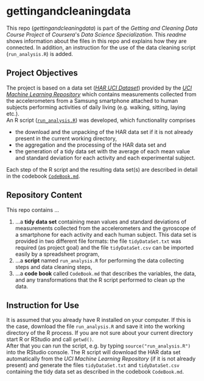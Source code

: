 # gettingandcleaningdata

This repo (*gettingandcleaningdata*) is part of the *Getting and Cleaning Data Course Project* of *Coursera*'s *Data Science Specialization*. This *readme* shows information about the files in this repo and explains how they are connected. In addition, an instruction for the use of the data cleaning script (`run_analysis.R`) is added.

## Project Objectives

The project is based on a data set ([*HAR UCI Dataset*](https://d396qusza40orc.cloudfront.net/getdata%2Fprojectfiles%2FUCI%20HAR%20Dataset.zip)) provided by the [*UCI Machine Learning Repository*](http://archive.ics.uci.edu/ml/datasets/Human+Activity+Recognition+Using+Smartphones) which contains measurements collected from the accelerometers from a Samsung smartphone attached to human subjects performing activities of daily living (e.g. walking, sitting, laying etc.).<br />
An R script ([`run_analysis.R`](https://github.com/elequant/gettingandcleaningdata/blob/master/run_analysis.R)) was developed, which functionality comprises 

* the download and the unpacking of the HAR data set if it is not already present in the current working directory, 
* the aggregation and the processing of the HAR data set and 
* the generation of a tidy data set with the average of each mean value and standard deviation for each activity and each experimental subject. 

Each step of the R script and the resulting data set(s) are described in detail in the codebook [`CodeBook.md`](https://github.com/elequant/gettingandcleaningdata/blob/master/CodeBook.md).

## Repository Content

This repo contains ...

1. ...a <b>tidy data set</b> containing mean values and standard deviations of measurements collected from the accelerometers and the gyroscope of a smartphone for each activity and each human subject. This data set is provided in two different file formats: the file `tidyDataSet.txt` was required (as project goal) and the file `tidyDataSet.csv` can be imported easily by a spreadsheet program,
2. ...a <b>script</b> named `run_analysis.R` for performing the data collecting steps and data cleaning steps,
3. ...a <b>code book</b> called `CodeBook.md` that describes the variables, the data, and any transformations that the R script performed to clean up the data.


## Instruction for Use

It is assumed that you already have R installed on your computer. If this is the case, download the file `run_analysis.R` and save it into the working directory of the R process. If you are not sure about your current directory start R or RStudio and call `getwd()`. <br />After that you can run the script, e.g. by typing `source("run_analysis.R")` into the RStudio console.
The R script will download the HAR data set automatically from the *UCI Machine Learning Repository* (if it is not already present) and generate the files `tidyDataSet.txt` and `tidyDataSet.csv` containing the tidy data set as described in the codebook `CodeBook.md`.


